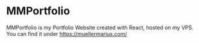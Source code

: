 # MMPortfolio
MMPortfolio is my Portfolio Website created with React, hosted on my VPS. You can find it under https://muellermarius.com/
